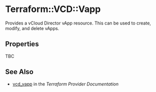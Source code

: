 # Terraform::VCD::Vapp

Provides a vCloud Director vApp resource. This can be used to create,
modify, and delete vApps.

## Properties

TBC

## See Also

* [vcd_vapp](https://www.terraform.io/docs/providers/vcd/r/vapp.html) in the _Terraform Provider Documentation_